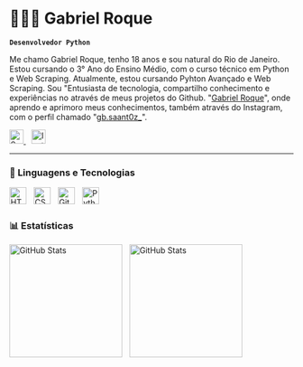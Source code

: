 # 👩🏻‍💻 Gabriel Roque

**`Desenvolvedor Python`**

Me chamo Gabriel Roque, tenho 18 anos e sou natural do Rio de Janeiro. Estou cursando o 3° Ano do Ensino Médio, com o curso técnico em Python e Web Scraping. Atualmente, estou cursando Pyhton Avançado e Web Scraping. Sou "Entusiasta de tecnologia, compartilho conhecimento e experiências no através de meus projetos do Github. "[Gabriel Roque](https://github.com/gbanjo777)", onde aprendo e aprimoro meus conhecimentos, também através do Instagram, com o perfil chamado "[gb.saant0z_](https://www.instagram.com/gb.saant0z_/)".

<p align="left">
  <a href="https://github.com/gbanjo777">
    <img 
      alt="Seguidores" 
      title="Me siga no GitHub"
      src="https://custom-icon-badges.demolab.com/github/followers/gbanjo777?color=236ad3&labelColor=1155ba&style=for-the-badge&logo=github&label=Seguidores&logoColor=white" 
      height="25"
    />
  </a>

  <a href="https://www.instagram.com/gb.sant0z" target="_blank" style="margin-left: 10px;">
    <img 
      alt="Instagram"
      title="Me siga no Instagram"
      src="https://upload.wikimedia.org/wikipedia/commons/a/a5/Instagram_icon.png" 
      height="25"
    />
  </a>
</p>


---

### 🤖 Linguagens e Tecnologias

<img 
    align="left" 
    alt="HTML"
    title="HTML" 
    width="30px" 
    style="padding-right: 10px;" 
    src="https://cdn.jsdelivr.net/gh/devicons/devicon@latest/icons/html5/html5-original.svg" 
/>
<img 
    align="left" 
    alt="CSS" 
    title="CSS"
    width="30px" 
    style="padding-right: 10px;" 
    src="https://cdn.jsdelivr.net/gh/devicons/devicon@latest/icons/css3/css3-original.svg"   
/>
<img 
    align="left" 
    alt="Git" 
    title="Git"
    width="30px" 
    style="padding-right: 10px;" 
    src="https://cdn.jsdelivr.net/gh/devicons/devicon@latest/icons/git/git-original.svg" 
/>
<img 
    align="left" 
    alt="Python" 
    title="Python"
    width="30px" 
    style="padding-right: 10px;" 
    src="https://cdn.jsdelivr.net/gh/devicons/devicon@latest/icons/python/python-original.svg" 
/>

<br/>
<br/>

### 📊 Estatísticas

<p>
  <img 
    align="left" 
    alt="GitHub Stats" 
    height="200" 
    style="padding-right: 10px;" 
    src="https://github-readme-stats.vercel.app/api?username=gbanjo777&show_icons=true&theme=tokyonight&include_all_commits=true&locale=pt-br" 
  />

<img 
      align="left" 
      alt="GitHub Stats" 
      height="200" 
      src="https://github-readme-stats.vercel.app/api/top-langs/?username=gbanjo777&theme=tokyonight&layout=compact&custom_title=Tecnologias&langs_count=9" 
  />

</p>
